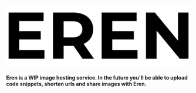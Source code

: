 ![logo](branding/EREN.png)
 #### Eren is a WIP image hosting service. In the future you'll be able to upload code snippets, shorten urls and share images with Eren.